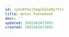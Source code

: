 ```yaml
---
id: sykn0fkoj5mgx5qlb0y7ttv
title: Anton Pannekoek
desc: ''
updated: 1655362472993
created: 1655362472993
---
```


